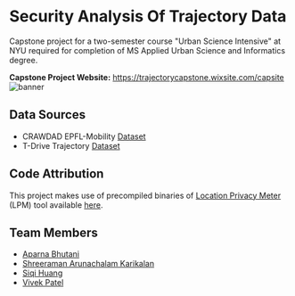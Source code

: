 # Security Analysis Of Trajectory Data
Capstone project for a two-semester course "Urban Science Intensive" at NYU required for completion of MS Applied Urban Science and Informatics degree.

**Capstone Project Website:** https://trajectorycapstone.wixsite.com/capsite
![banner](https://user-images.githubusercontent.com/67573434/87885518-a8351900-c9e4-11ea-9ca4-4c348a76b5c5.gif)

## Data Sources
* CRAWDAD EPFL-Mobility [Dataset](https://crawdad.org/epfl/mobility/20090224/)
* T-Drive Trajectory [Dataset](https://www.microsoft.com/en-us/research/publication/t-drive-trajectory-data-sample/)

## Code Attribution
This project makes use of precompiled binaries of [Location Privacy Meter](https://github.com/privacytrustlab/location_privacy_meter) (LPM) tool available [here](https://icapeople.epfl.ch/rshokri/lpm/doc/).

## Team Members
* [Aparna Bhutani]()
* [Shreeraman Arunachalam Karikalan]()
* [Siqi Huang]()
* [Vivek Patel](https://github.com/necrote)
